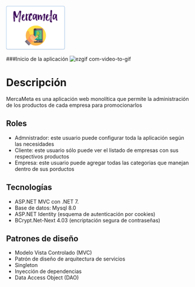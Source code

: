 ![MercaMeta](https://raw.githubusercontent.com/Johan10Robayo/MercaMeta-E-commerce/master/MercaMetaApp/wwwroot/img/LogoMercaMeta.png)

###Inicio de la aplicación
![ezgif com-video-to-gif](https://github.com/Johan10Robayo/MercaMeta-E-commerce/assets/88938487/e6b6704d-7710-4d7a-8c7c-5bac6ee73a0c)


# Descripción
MercaMeta es una aplicación web monolítica que permite la administración de los productos de cada empresa para promocionarlos

## Roles 
* Admnistrador: este usuario puede configurar toda la aplicación según las necesidades
* Cliente: este usuario sólo puede ver el listado de empresas con sus respectivos productos
* Empresa: este usuario puede agregar todas las categorias que manejan dentro de sus porductos

## Tecnologías
* ASP.NET MVC con .NET 7.
* Base de datos: Mysql 8.0
* ASP.NET Identity (esquema de autenticación por cookies)
* BCrypt.Net-Next 4.03 (encriptación segura de contraseñas)

## Patrones de diseño
* Modelo Vista Controlado (MVC)
* Patrón de diseño de arquitectura de servicios
* Singleton
* Inyección de dependencias
* Data Access Object (DAO)
  


